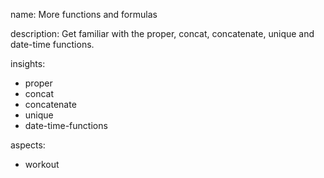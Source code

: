 name: More functions and formulas

description: Get familiar with the proper, concat, concatenate, unique and date-time functions.

insights:
  - proper
  - concat
  - concatenate
  - unique
  - date-time-functions
  
aspects:
  - workout
